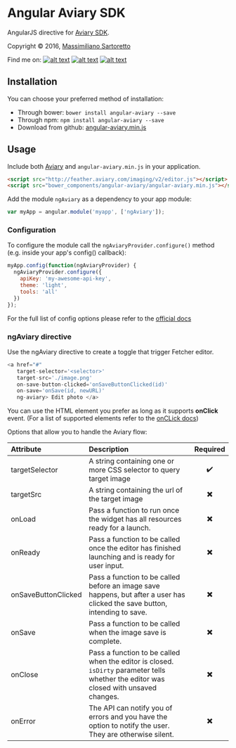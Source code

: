 # Angular Aviary SDK

AngularJS directive for [Aviary SDK](https://developers.aviary.com/).

Copyright © 2016, [Massimiliano Sartoretto](mailto:massimilianosartoretto@gmail.com)

Find me on:
[![alt text][1.1]][1]
[![alt text][2.1]][2]
[![alt text][6.1]][6]

[1.1]: http://i.imgur.com/tXSoThF.png (twitter icon with padding)
[2.1]: http://i.imgur.com/P3YfQoD.png (facebook icon with padding)
[6.1]: http://i.imgur.com/0o48UoR.png (github icon with padding)

[1]: http://www.twitter.com/___Sarto
[2]: http://www.facebook.com/profile.php?id=1549402605
[6]: http://www.github.com/m00s

Installation
------------

You can choose your preferred method of installation:
* Through bower: `bower install angular-aviary --save`
* Through npm: `npm install angular-aviary --save`
* Download from github: [angular-aviary.min.js](https://github.com/m00s/angular-adobe-creative/blob/master/angular-aviary.min.js)

Usage
---------
Include both [Aviary](http://feather.aviary.com/imaging/v2/editor.js) and `angular-aviary.min.js` in your application.

```html
<script src="http://feather.aviary.com/imaging/v2/editor.js"></script>
<script src="bower_components/angular-aviary/angular-aviary.min.js"></script>
```

Add the module `ngAviary` as a dependency to your app module:

```js
var myApp = angular.module('myapp', ['ngAviary']);
```

### Configuration

To configure the module call the `ngAviaryProvider.configure()` method (e.g. inside your app's config() callback):

```js
myApp.config(function(ngAviaryProvider) {
  ngAviaryProvider.configure({
    apiKey: 'my-awesome-api-key',
    theme: 'light',
    tools: 'all'
  })
});
```
For the full list of config options please refer to the [official docs](https://developers.aviary.com/docs/web/setup-guide)

### ngAviary directive
Use the ngAviary directive to create a toggle that trigger Fetcher editor.
```js
<a href="#"
   target-selector='<selector>'
   target-src='./image.png'
   on-save-button-clicked='onSaveButtonClicked(id)'
   on-save='onSave(id, newURL)'
   ng-aviary> Edit photo </a>
```
You can use the HTML element you prefer as long as it supports **onClick** event. (For a list of supported elements refer to the [onCLick docs](http://www.w3schools.com/jsref/event_onclick.asp))

Options that allow you to handle the Aviary flow:

|Attribute|Description|Required|
|:-------|:---------|:---------:|
|targetSelector|A string containing one or more CSS selector to query target image| :heavy_check_mark:
|targetSrc|A string containing the url of the target image| :heavy_multiplication_x:
|onLoad|Pass a function to run once the widget has all resources ready for a launch.|:heavy_multiplication_x:
|onReady|Pass a function to be called once the editor has finished launching and is ready for user input.|:heavy_multiplication_x:
|onSaveButtonClicked|Pass a function to be called before an image save happens, but after a user has clicked the save button, intending to save. | :heavy_multiplication_x:
|onSave|Pass a function to be called when the image save is complete.| :heavy_multiplication_x:
|onClose|Pass a function to be called when the editor is closed. `isDirty` parameter tells whether the editor was closed with unsaved changes.|:heavy_multiplication_x:
|onError|The API can notify you of errors and you have the option to notify the user. They are otherwise silent.|:heavy_multiplication_x:
